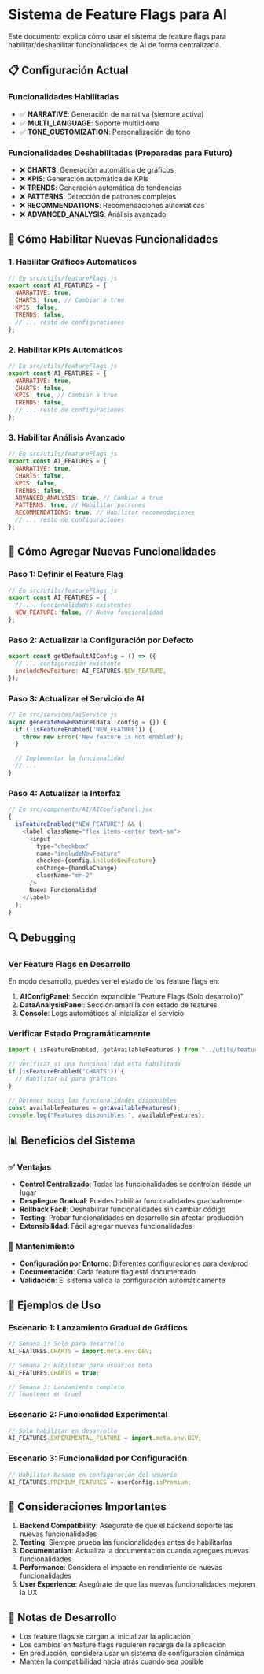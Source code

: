 # Sistema de Feature Flags para AI

Este documento explica cómo usar el sistema de feature flags para habilitar/deshabilitar funcionalidades de AI de forma centralizada.

## 📋 Configuración Actual

### Funcionalidades Habilitadas

- ✅ **NARRATIVE**: Generación de narrativa (siempre activa)
- ✅ **MULTI_LANGUAGE**: Soporte multiidioma
- ✅ **TONE_CUSTOMIZATION**: Personalización de tono

### Funcionalidades Deshabilitadas (Preparadas para Futuro)

- ❌ **CHARTS**: Generación automática de gráficos
- ❌ **KPIS**: Generación automática de KPIs
- ❌ **TRENDS**: Generación automática de tendencias
- ❌ **PATTERNS**: Detección de patrones complejos
- ❌ **RECOMMENDATIONS**: Recomendaciones automáticas
- ❌ **ADVANCED_ANALYSIS**: Análisis avanzado

## 🔧 Cómo Habilitar Nuevas Funcionalidades

### 1. Habilitar Gráficos Automáticos

```javascript
// En src/utils/featureFlags.js
export const AI_FEATURES = {
  NARRATIVE: true,
  CHARTS: true, // Cambiar a true
  KPIS: false,
  TRENDS: false,
  // ... resto de configuraciones
};
```

### 2. Habilitar KPIs Automáticos

```javascript
// En src/utils/featureFlags.js
export const AI_FEATURES = {
  NARRATIVE: true,
  CHARTS: false,
  KPIS: true, // Cambiar a true
  TRENDS: false,
  // ... resto de configuraciones
};
```

### 3. Habilitar Análisis Avanzado

```javascript
// En src/utils/featureFlags.js
export const AI_FEATURES = {
  NARRATIVE: true,
  CHARTS: false,
  KPIS: false,
  TRENDS: false,
  ADVANCED_ANALYSIS: true, // Cambiar a true
  PATTERNS: true, // Habilitar patrones
  RECOMMENDATIONS: true, // Habilitar recomendaciones
  // ... resto de configuraciones
};
```

## 🚀 Cómo Agregar Nuevas Funcionalidades

### Paso 1: Definir el Feature Flag

```javascript
// En src/utils/featureFlags.js
export const AI_FEATURES = {
  // ... funcionalidades existentes
  NEW_FEATURE: false, // Nueva funcionalidad
};
```

### Paso 2: Actualizar la Configuración por Defecto

```javascript
export const getDefaultAIConfig = () => ({
  // ... configuración existente
  includeNewFeature: AI_FEATURES.NEW_FEATURE,
});
```

### Paso 3: Actualizar el Servicio de AI

```javascript
// En src/services/aiService.js
async generateNewFeature(data, config = {}) {
  if (!isFeatureEnabled('NEW_FEATURE')) {
    throw new Error('New feature is not enabled');
  }

  // Implementar la funcionalidad
  // ...
}
```

### Paso 4: Actualizar la Interfaz

```javascript
// En src/components/AI/AIConfigPanel.jsx
{
  isFeatureEnabled("NEW_FEATURE") && (
    <label className="flex items-center text-sm">
      <input
        type="checkbox"
        name="includeNewFeature"
        checked={config.includeNewFeature}
        onChange={handleChange}
        className="mr-2"
      />
      Nueva Funcionalidad
    </label>
  );
}
```

## 🔍 Debugging

### Ver Feature Flags en Desarrollo

En modo desarrollo, puedes ver el estado de los feature flags en:

1. **AIConfigPanel**: Sección expandible "Feature Flags (Solo desarrollo)"
2. **DataAnalysisPanel**: Sección amarilla con estado de features
3. **Console**: Logs automáticos al inicializar el servicio

### Verificar Estado Programáticamente

```javascript
import { isFeatureEnabled, getAvailableFeatures } from "../utils/featureFlags";

// Verificar si una funcionalidad está habilitada
if (isFeatureEnabled("CHARTS")) {
  // Habilitar UI para gráficos
}

// Obtener todas las funcionalidades disponibles
const availableFeatures = getAvailableFeatures();
console.log("Features disponibles:", availableFeatures);
```

## 📊 Beneficios del Sistema

### ✅ Ventajas

- **Control Centralizado**: Todas las funcionalidades se controlan desde un lugar
- **Despliegue Gradual**: Puedes habilitar funcionalidades gradualmente
- **Rollback Fácil**: Deshabilitar funcionalidades sin cambiar código
- **Testing**: Probar funcionalidades en desarrollo sin afectar producción
- **Extensibilidad**: Fácil agregar nuevas funcionalidades

### 🔧 Mantenimiento

- **Configuración por Entorno**: Diferentes configuraciones para dev/prod
- **Documentación**: Cada feature flag está documentado
- **Validación**: El sistema valida la configuración automáticamente

## 🎯 Ejemplos de Uso

### Escenario 1: Lanzamiento Gradual de Gráficos

```javascript
// Semana 1: Solo para desarrollo
AI_FEATURES.CHARTS = import.meta.env.DEV;

// Semana 2: Habilitar para usuarios beta
AI_FEATURES.CHARTS = true;

// Semana 3: Lanzamiento completo
// (mantener en true)
```

### Escenario 2: Funcionalidad Experimental

```javascript
// Solo habilitar en desarrollo
AI_FEATURES.EXPERIMENTAL_FEATURE = import.meta.env.DEV;
```

### Escenario 3: Funcionalidad por Configuración

```javascript
// Habilitar basado en configuración del usuario
AI_FEATURES.PREMIUM_FEATURES = userConfig.isPremium;
```

## 🚨 Consideraciones Importantes

1. **Backend Compatibility**: Asegúrate de que el backend soporte las nuevas funcionalidades
2. **Testing**: Siempre prueba las funcionalidades antes de habilitarlas
3. **Documentation**: Actualiza la documentación cuando agregues nuevas funcionalidades
4. **Performance**: Considera el impacto en rendimiento de nuevas funcionalidades
5. **User Experience**: Asegúrate de que las nuevas funcionalidades mejoren la UX

## 📝 Notas de Desarrollo

- Los feature flags se cargan al inicializar la aplicación
- Los cambios en feature flags requieren recarga de la aplicación
- En producción, considera usar un sistema de configuración dinámica
- Mantén la compatibilidad hacia atrás cuando sea posible

